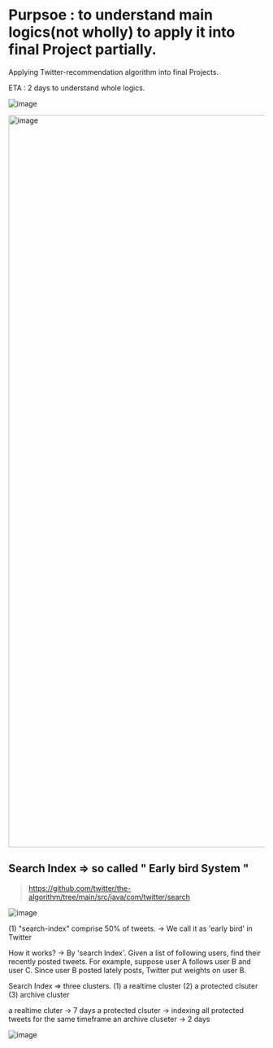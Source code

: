 # Purpsoe : to understand main logics(not wholly) to apply it into final Project partially. 
Applying Twitter-recommendation algorithm into final Projects. 

ETA : 2 days to understand whole logics. 

![image](https://github.com/justdoitjun/finalProject/assets/119689162/76c4a3b3-18de-42dc-ba08-85ab529f9241)

<img width="1440" alt="image" src="https://github.com/justdoitjun/finalProject/assets/119689162/0a05b247-f02d-44d6-8c44-a378e4fa5f91">


## Search Index => so called " Early bird System " 
> https://github.com/twitter/the-algorithm/tree/main/src/java/com/twitter/search

![image](https://github.com/justdoitjun/understandingTwitterAlgorithmtoApplyintoFinalProject/assets/119689162/ea2325eb-3828-4afc-ba09-0b974fc2f472)


(1) "search-index" comprise 50% of tweets. -> We call it as 'early bird' in Twitter

How it works? -> By 'search Index'. 
Given a list of following users, find their recently posted tweets. 
For example, suppose user A follows user B and user C. Since user B posted lately posts, Twitter put weights on user B. 

Search Index => three clusters. 
(1) a realtime cluster (2) a protected clsuter (3) archive cluster

a realtime cluter -> 7 days
a protected clsuter -> indexing all protected tweets for the same timeframe
an archive cluseter -> 2 days


![image](https://github.com/justdoitjun/understandingTwitterAlgorithmtoApplyintoFinalProject/assets/119689162/baad4805-0923-4d3f-82ca-a072d2549724)


